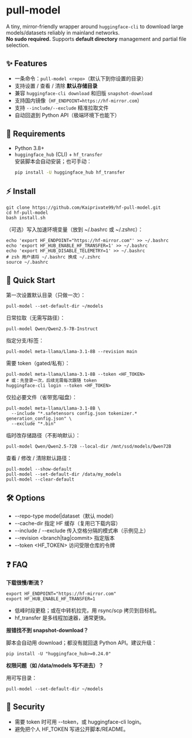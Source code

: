 

# pull-model

A tiny, mirror-friendly wrapper around `huggingface-cli` to download large models/datasets reliably in mainland networks.  
**No sudo required.** Supports **default directory** management and partial file selection.

## ✨ Features
- 一条命令：`pull-model <repo>`（默认下到你设置的目录）
- 支持设置 / 查看 / 清除 **默认存储目录**
- 兼容 `huggingface-cli download` 和旧版 `snapshot-download`
- 支持国内镜像（`HF_ENDPOINT=https://hf-mirror.com`）
- 支持 `--include/--exclude` 精准拉取文件
- 自动回退到 Python API（极端环境下也能下）

## 🧩 Requirements
- Python 3.8+
- `huggingface_hub` (CLI) + `hf_transfer`  
  安装脚本会自动安装；也可手动：
  ```bash
  pip install -U huggingface_hub hf_transfer

## **⚡ Install**

```
git clone https://github.com/Kaiprivate99/hf-pull-model.git
cd hf-pull-model
bash install.sh
```

（可选）写入加速环境变量（放到 ~/.bashrc 或 ~/.zshrc）：

```
echo 'export HF_ENDPOINT="https://hf-mirror.com"' >> ~/.bashrc
echo 'export HF_HUB_ENABLE_HF_TRANSFER=1' >> ~/.bashrc
echo 'export HF_HUB_DISABLE_TELEMETRY=1' >> ~/.bashrc
# zsh 用户请将 ~/.bashrc 换成 ~/.zshrc
source ~/.bashrc
```

## **🚀 Quick Start**

第一次设置默认目录（只做一次）：

```
pull-model --set-default-dir ~/models
```

日常拉取（无需写路径）：

```
pull-model Qwen/Qwen2.5-7B-Instruct
```

指定分支/标签：

```
pull-model meta-llama/Llama-3.1-8B --revision main
```

需要 token（gated/私有）：

```
pull-model meta-llama/Llama-3.1-8B --token <HF_TOKEN>
# 或：先登录一次，后续无需每次跟随 token
huggingface-cli login --token <HF_TOKEN>
```

仅拉必要文件（省带宽/磁盘）：

```
pull-model meta-llama/Llama-3.1-8B \
  --include "*.safetensors config.json tokenizer.* generation_config.json" \
  --exclude "*.bin"
```

临时改存储路径（不影响默认）：

```
pull-model Qwen/Qwen2.5-72B --local-dir /mnt/ssd/models/Qwen72B
```

查看 / 修改 / 清除默认路径：

```
pull-model --show-default
pull-model --set-default-dir /data/my_models
pull-model --clear-default
```

## **🛠 Options**

- --repo-type model|dataset（默认 model）
- --cache-dir <path> 指定 HF 缓存（复用已下载内容）
- --include / --exclude 传入空格分隔的模式串（示例见上）
- --revision <branch|tag|commit> 指定版本
- --token <HF_TOKEN> 访问受限仓库的令牌

## **❓ FAQ**

**下载很慢/断流？**

```
export HF_ENDPOINT="https://hf-mirror.com"
export HF_HUB_ENABLE_HF_TRANSFER=1
```

- 低峰时段更稳；或在中转机拉完，用 rsync/scp 拷贝到目标机。
- hf_transfer 是多线程加速器，通常更快。

**报错找不到 snapshot-download？**

脚本会自动用 download；都没有就回退 Python API。建议升级：

```
pip install -U "huggingface_hub>=0.24.0"
```

**权限问题（如 /data/models 写不进去）？**

用可写目录：

```
pull-model --set-default-dir ~/models
```

## **🔐 Security**

- 需要 token 时可用 --token，或 huggingface-cli login。
- 避免把个人 HF_TOKEN 写进公开脚本/README。
